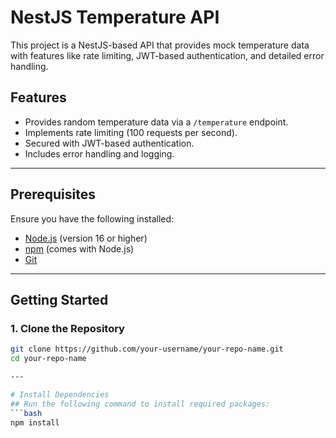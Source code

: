 # NestJS Temperature API

This project is a NestJS-based API that provides mock temperature data with features like rate limiting, JWT-based authentication, and detailed error handling.

## Features
- Provides random temperature data via a `/temperature` endpoint.
- Implements rate limiting (100 requests per second).
- Secured with JWT-based authentication.
- Includes error handling and logging.

---

## Prerequisites
Ensure you have the following installed:
- [Node.js](https://nodejs.org/) (version 16 or higher)
- [npm](https://www.npmjs.com/) (comes with Node.js)
- [Git](https://git-scm.com/)

---

## Getting Started

### 1. Clone the Repository
```bash
git clone https://github.com/your-username/your-repo-name.git
cd your-repo-name

---

# Install Dependencies
## Run the following command to install required packages:
```bash
npm install
